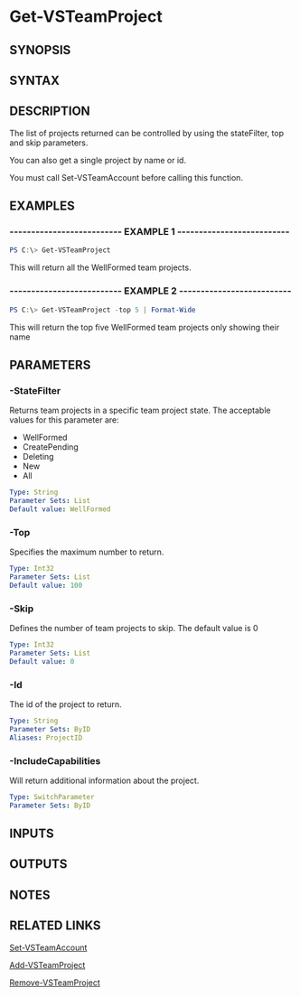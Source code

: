 <!-- #include "./common/header.md" -->

# Get-VSTeamProject

## SYNOPSIS

<!-- #include "./synopsis/Get-VSTeamProject.md" -->

## SYNTAX

## DESCRIPTION

The list of projects returned can be controlled by using the stateFilter, top and skip parameters.

You can also get a single project by name or id.

You must call Set-VSTeamAccount before calling this function.

## EXAMPLES

### -------------------------- EXAMPLE 1 --------------------------

```PowerShell
PS C:\> Get-VSTeamProject
```

This will return all the WellFormed team projects.

### -------------------------- EXAMPLE 2 --------------------------

```PowerShell
PS C:\> Get-VSTeamProject -top 5 | Format-Wide
```

This will return the top five WellFormed team projects only showing their name

## PARAMETERS

<!-- #include "./params/projectName.md" -->

### -StateFilter

Returns team projects in a specific team project state.  The acceptable values for this parameter are:

- WellFormed
- CreatePending
- Deleting
- New
- All

```yaml
Type: String
Parameter Sets: List
Default value: WellFormed
```

### -Top

Specifies the maximum number to return.

```yaml
Type: Int32
Parameter Sets: List
Default value: 100
```

### -Skip

Defines the number of team projects to skip. The default value is 0

```yaml
Type: Int32
Parameter Sets: List
Default value: 0
```

### -Id

The id of the project to return.

```yaml
Type: String
Parameter Sets: ByID
Aliases: ProjectID
```

### -IncludeCapabilities

Will return additional information about the project.

```yaml
Type: SwitchParameter
Parameter Sets: ByID
```

## INPUTS

## OUTPUTS

## NOTES

## RELATED LINKS

[Set-VSTeamAccount](Set-VSTeamAccount.md)

[Add-VSTeamProject](Add-VSTeamProject.md)

[Remove-VSTeamProject](Remove-VSTeamProject.md)
